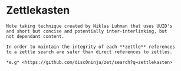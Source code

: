# Zettlekasten

    Note taking technique created by Niklas Luhman that uses UUID's
    and short but concise and potentially inter-interlinking, but
    not dependant content.

    In order to maintain the integrity of each **zettle** references
    to a zettle search are safer than direct references to zettles.

    *e.g* <https://github.com/disc0ninja/zet/search?q=zettlekasten>
